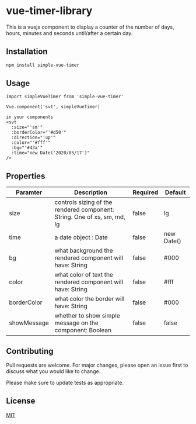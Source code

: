 # vue-timer-library

This is a vuejs component to display a counter of the number of days, hours, minutes and seconds until/after a certain day.

## Installation

```bash
npm install simple-vue-timer
```

## Usage

```
import simpleVueTimer from 'simple-vue-timer'

Vue.component('svt', simpleVueTimer)

in your components
<svt
  :size="'sm'"
  :borderColor="'#d50'"
  :direction="'up'"
  :color="'#fff'"
  :bg="'#43a'"
  :time="new Date('2020/05/17')"
/>
```

## Properties

| Paramter    | Description                                                              | Required | Default    |
| ----------- | ------------------------------------------------------------------------ | -------- | ---------- |
| size        | controls sizing of the rendered component: String. One of xs, sm, md, lg | false    | lg         |
| time        | a date object : Date                                                     | false    | new Date() |
| bg          | what background the rendered component will have: String                 | false    | #000       |
| color       | what color of text the rendered component will have: String              | false    | #fff       |
| borderColor | what color the border will have: String                                  | false    | #000       |
| showMessage | whether to show simple message on the component: Boolean                 | false    | false      |

## Contributing

Pull requests are welcome. For major changes, please open an issue first to discuss what you would like to change.

Please make sure to update tests as appropriate.

## License

[MIT](https://choosealicense.com/licenses/mit/)
